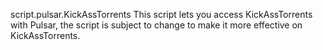 script.pulsar.KickAssTorrents
This script lets you access KickAssTorrents with Pulsar, the script is subject to change to make it more effective on KickAssTorrents.
